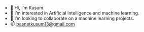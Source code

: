- 👋 Hi, I’m Kusum.
- 👀 I’m interested in Artificial Intelligence and machine learning.
- 💞️ I’m looking to collaborate on a machine learning projects.
- 📫 basnetkusum13@gmail.com

<!---
Blunder76/Blunder76 is a ✨ special ✨ repository because its `README.md` (this file) appears on your GitHub profile.
You can click the Preview link to take a look at your changes.
--->
